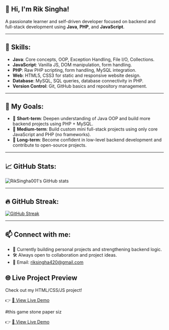 ## 👋 Hi, I'm Rik Singha!

A passionate learner and self-driven developer focused on backend and full-stack development using **Java**, **PHP**, and **JavaScript**.

---

## 🧠 Skills:

- **Java**: Core concepts, OOP, Exception Handling, File I/O, Collections.
- **JavaScript**: Vanilla JS, DOM manipulation, form handling.
- **PHP**: Raw PHP scripting, form handling, MySQL integration.
- **Web**: HTML5, CSS3 for static and responsive website design.
- **Database**: MySQL, SQL queries, database connectivity in PHP.
- **Version Control**: Git, GitHub basics and repository management.

---

## 🎯 My Goals:

- 🔹 **Short-term**: Deepen understanding of Java OOP and build more backend projects using PHP + MySQL.
- 🔹 **Medium-term**: Build custom mini full-stack projects using only core JavaScript and PHP (no frameworks).
- 🔹 **Long-term**: Become confident in low-level backend development and contribute to open-source projects.

---

## 📈 GitHub Stats:

![RikSingha001's GitHub stats](https://github-readme-stats.vercel.app/api?username=RikSingha001&show_icons=true&theme=tokyonight)

---

## 🔥 GitHub Streak:

[![GitHub Streak](https://streak-stats.demolab.com/?user=RikSingha001&theme=tokyonight)](https://git.io/streak-stats)

---

## 📫 Connect with me:
- 💼 Currently building personal projects and strengthening backend logic.
- 🛠 Always open to collaboration and project ideas.
- 📧 Email: [riksingha420@gmail.com](mailto:riksingha420@gmail.com)






## 🌐 Live Project Preview

Check out my HTML/CSS/JS project!

👉 [🔗 View Live Demo](https://riksingha001.github.io/RikSingha001/)




      



#this game stone paper siz



👉 [🔗 View Live Demo](https://riksingha001.github.io/stone.pep/)






